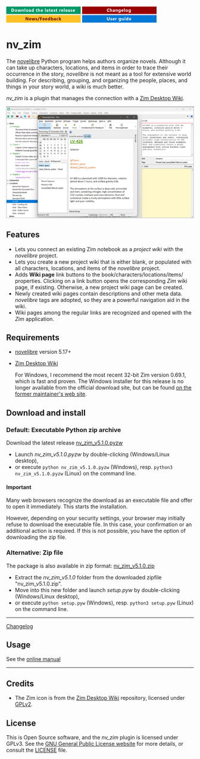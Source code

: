 [![Download the latest release](docs/img/download-button.png)](https://github.com/peter88213/nv_zim/raw/main/dist/nv_zim_v5.1.0.pyzw)
[![Changelog](docs/img/changelog-button.png)](docs/changelog.md)
[![News/Feedback](docs/img/news-button.png)](https://github.com/peter88213/novelibre/discussions)
[![Online help](docs/img/help-button.png)](https://peter88213.github.io/nvhelp-en/nv_zim/)


# nv_zim

The [novelibre](https://github.com/peter88213/novelibre/) Python program helps authors organize novels.
Although it can take up characters, locations, and items in order to trace their occurrence in the story,
*novelibre* is not meant as a tool for extensive world building. 
For describing, grouping, and organizing the people, places, and things in your story world, a wiki is much better.

*nv_zim* is a plugin that manages the connection with a [Zim Desktop Wiki](https://zim-wiki.org/).

![Screenshot](docs/Screenshots/screen01.png)

## Features

- Lets you connect an existing Zim notebook as a *project wiki* with the *novelibre* project.
- Lets you create a new project wiki that is either blank, or populated with all
  characters, locations, and items of the *novelibre* project.
- Adds **Wiki page** link buttons to the book/characters/locations/items/ properties.
  Clicking on a link button opens the corresponding *Zim* wiki page, if existing. 
  Otherwise, a new project wiki page can be created. 
- Newly created wiki pages contain descriptions and other meta data. 
  *novelibre* tags are adopted, so they are a powerful navigation aid in the wiki.
- Wiki pages among the regular links are recognized and opened with the *Zim* application.

## Requirements

- [novelibre](https://github.com/peter88213/novelibre/) version 5.17+
- [Zim Desktop Wiki](https://zim-wiki.org/)

  For Windows, I recommend the most recent 32-bit Zim version 0.69.1, which is fast and proven. 
  The Windows installer for this release is no longer available from the official download site, 
  but can be found [on the former maintainer's web site](https://zim.glump.net/windows/). 

## Download and install

### Default: Executable Python zip archive

Download the latest release [nv_zim_v5.1.0.pyzw](https://github.com/peter88213/nv_zim/raw/main/dist/nv_zim_v5.1.0.pyzw)

- Launch *nv_zim_v5.1.0.pyzw* by double-clicking (Windows/Linux desktop),
- or execute `python nv_zim_v5.1.0.pyzw` (Windows), resp. `python3 nv_zim_v5.1.0.pyzw` (Linux) on the command line.

#### Important

Many web browsers recognize the download as an executable file and offer to open it immediately. 
This starts the installation.

However, depending on your security settings, your browser may 
initially  refuse  to download the executable file. 
In this case, your confirmation or an additional action is required. 
If this is not possible, you have the option of downloading 
the zip file. 


### Alternative: Zip file

The package is also available in zip format: [nv_zim_v5.1.0.zip](https://github.com/peter88213/nv_zim/raw/main/dist/nv_zim_v5.1.0.zip)

- Extract the *nv_zim_v5.1.0* folder from the downloaded zipfile "nv_zim_v5.1.0.zip".
- Move into this new folder and launch *setup.pyw* by double-clicking (Windows/Linux desktop), 
- or execute `python setup.pyw` (Windows), resp. `python3 setup.pyw` (Linux) on the command line.

---

[Changelog](docs/changelog.md)

## Usage

See the [online manual](https://peter88213.github.io/nvhelp-en/nv_zim/)

---

## Credits

- The Zim icon is from the [Zim Desktop Wiki](https://github.com/zim-desktop-wiki/zim-desktop-wiki) repository, 
  licensed under [GPLv2](https://www.gnu.org/licenses/gpl-2.0.en.html).

## License

This is Open Source software, and the *nv_zim* plugin is licensed under GPLv3. See the
[GNU General Public License website](https://www.gnu.org/licenses/gpl-3.0.en.html) for more
details, or consult the [LICENSE](https://github.com/peter88213/nv_zim/blob/main/LICENSE) file.
